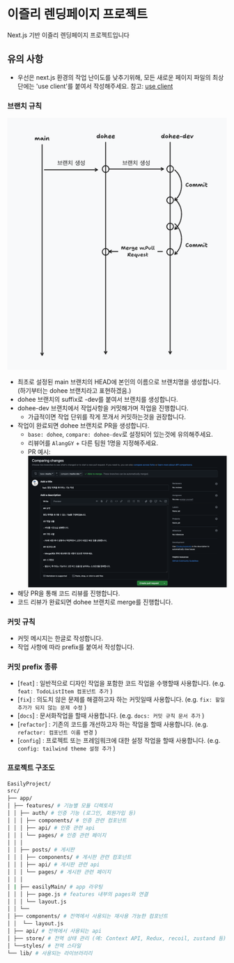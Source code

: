 # 이즐리 렌딩페이지 프로젝트

Next.js 기반 이즐리 렌딩페이지 프로젝트입니다

## 유의 사항

- 우선은 next.js 환경의 작업 난이도를 낮추기위해, 모든 새로운 페이지 파일의 최상단에는 'use client'를 붙여서 작성해주세요. 참고: [use client](https://nextjs.org/docs/app/api-reference/directives/use-client)

### 브랜치 규칙

![브랜치 규칙](./docs/branch-rule.png)

- 최초로 설정된 main 브랜치의 HEAD에 본인의 이름으로 브랜치명을 생성합니다. (하기부터는 dohee 브랜치라고 표현하겠음.)
- dohee 브랜치의 suffix로 -dev를 붙여서 브랜치를 생성합니다.
- dohee-dev 브랜치에서 작업사항을 커밋해가며 작업을 진행합니다.
  - 가급적이면 작업 단위를 작게 쪼개서 커밋하는것을 권장합니다.
- 작업이 완료되면 dohee 브랜치로 PR을 생성합니다.
  - `base: dohee`, `compare: dohee-dev`로 설정되어 있는것에 유의해주세요.
  - 리뷰어를 `AlangGY` + 다른 팀원 1명을 지정해주세요.
  - PR 예시: ![PR 예시](./docs/pr-example.png)
- 해당 PR을 통해 코드 리뷰를 진행합니다.
- 코드 리뷰가 완료되면 dohee 브랜치로 merge를 진행합니다.

### 커밋 규칙

- 커밋 메시지는 한글로 작성합니다.
- 작업 사항에 따라 prefix를 붙여서 작성합니다.

### 커밋 prefix 종류

- [`feat`] : 일반적으로 디자인 작업을 포함한 코드 작업을 수행할때 사용합니다. (e.g. `feat: TodoListItem 컴포넌트 추가` )
- [`fix`] : 의도치 않은 문제를 해결하고자 하는 커밋일때 사용합니다. (e.g. `fix: 할일 추가가 되지 않는 문제 수정` )
- [`docs`] : 문서화작업을 할때 사용합니다. (e.g. `docs: 커밋 규칙 문서 추가` )
- [`refactor`] : 기존의 코드를 개선하고자 하는 작업을 할때 사용합니다. (e.g. `refactor: 컴포넌트 이름 변경` )
- [`config`] : 프로젝트 또는 프레임워크에 대한 설정 작업을 할때 사용합니다. (e.g. `config: tailwind theme 설정 추가` )

### 프로젝트 구조도
```bash
EasilyProject/
src/
├── app/  
│ ├── features/ # 기능별 모듈 디렉토리
│ │ ├── auth/ # 인증 기능 (로그인, 회원가입 등)
│ │ │ ├── components/ # 인증 관련 컴포넌트
│ │ │ ├── api/ # 인증 관련 api
│ │ │ └── pages/ # 인증 관련 페이지
│ │ │
│ │ ├── posts/ # 게시판
│ │ │ ├── components/ # 게시판 관련 컴포넌트
│ │ │ ├── api/ # 게시판 관련 api
│ │ │ └── pages/ # 게시판 관련 페이지
│ │ │  
│ | ├── easilyMain/ # app 라우팅
│ │ │ ├── page.js # features 내부의 pages와 연결
│ │ │ └── layout.js
│ │ └──
│ ├── components/ # 전역에서 사용되는 재사용 가능한 컴포넌트
│ │  └── layout.js  
│ ├── api/ # 전역에서 사용되는 api
│ ├── store/ # 전역 상태 관리 (예: Context API, Redux, recoil, zustand 등)
│ └──styles/ # 전역 스타일
└── lib/ # 사용되는 라이브러리리
```